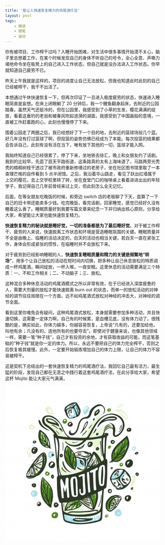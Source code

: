 ```yaml
---
title: '能让人快速恢复精力的鸡尾酒疗法'
layout: post
tags:
    - 精进
    - 随笔
    - 运动
---
```



你有被项目、工作榨干过吗？入睡开始困难，对生活中很多事情开始漠不关心，脑子里总想着工作，在某个时候发现自己的身体不听自己的号令，全心全意、声嘶力竭地命令坐在板凳上的自己进入工作状态，但自己就是没办法进入工作状态。你早就知道自己疲劳不已。

昨天上午我就是这样的，项目的进度让自己无法放松，但我也知道此时此刻的自己已经被榨干，我干不出活了。

本想通过午休快速恢复一下，但再次印证了一旦进入极度疲劳的状态，快速进入睡眠简直是妄想。在床上闭眼躺了 20 分钟后，我一个鲤鱼翻身起床，去附近的公园踏春。虽然天气还挺冷的，但在公园里，我感受到了小草的生发，樱花满满的绽放，看着这垂钓的老翁和被春风吹起涟漪的湖面，我感受到了中国画般的意境，一直被工作赶着跑的心，此刻也慢慢停了下来。

围着公园走了两圈之后，我已经想好了下一个目的地，去附近的篮球场投几个蓝。好几年没有打过篮球了啊，但投篮的姿势仿佛已经成为了本能。每次投篮的结果都会告诉自己，此刻有没有活在当下，唯有放下其他的一切，篮球才能入网。

我始终知道自己已经很累了，停了下来，坐地铁去徐汇，晚上和女朋友约了话剧。我到的比较早，先逛了逛天平路街道，这条路真的太有上海味道了，马路两旁光秃秃的梧桐树枝干透过了被市政府重新修缮过的老房子，坐在社区图书馆里取了一本查理芒格的自传看到 5 点半闭馆。之后，我沿着华山路走，看见了跃出红墙属于上交的樱花，去上交学校里转了转，坐在食堂门口的咖啡桌上看着进进出出的年轻学子，我记得自己几年前曾经来过上交，但此刻怎么全无记忆。

后面，在等女朋友吃晚饭的时候，和旁边 switch 店的老板聊了下天，盘算了一下自己的旧卡带还能卖多少钱。吃完晚饭，看完话剧，回家睡觉，感觉已经好久没有睡着这么香了。睡眠质量好到我要写篇文章来纪念一下并归纳出核心原则，分享给大家，希望能让大家也能快速恢复精力。

**快速恢复精力的秘诀就是睡好觉，一切的准备都是为了最后睡好觉**。对于被工作榨干、疲劳的人来说，快速脱离工作状态和环境是营造睡眠氛围的关键。睡眠质量并不全是由晚上、临睡的活动决定的，白天的活动也相当关键，若白天一直在紧张工作，身体会形成紧张的惯性，在临睡时并不会放松下来。

对于疲劳到已经影响睡眠的人，**快速恢复睡眠质量和精力的关键是频繁地“转场”**，用多个让自己放松的活动在短时间内切换，把多种让自己休息放松的特质调成一杯鸡尾酒，瞬间绽放，一杯入喉，一夜安眠。这里休息的活动需要满足三个特质：一、不和工作相关；二、不动脑子；三、放松。

这种混合多种休息活动的鸡尾酒模式之所以非常有效，在于已经进入深度疲惫的人，需要大剂量的放松才能快速脱离 burn out 的状态，而单一的放松活动的对神经的调节往往局限在一个方面，远不如鸡尾酒式放松对神经的冲击大，对神经的调节全面。

看到这里你难免会有疑问，这种鸡尾酒式放松，本身就需要参加多种活动，并且快速切换，这需要一定体力啊，自己有的时候累，是血槽见底，没有体力动了。很残酷的是，确实如此，你体力越多，你越容易恢复，上帝说“凡有的，还要加给他，叫他有余；凡没有的，连他所有的也要夺去”。即使对于健康来说，也像其他领域一样，需要一笔“种子钱”，自己才有投资的余地，才有获取收益的可能，而这笔基础的“种子钱”就是你一定的体力。所以，永远不要把自己的体力完全榨干，否则之后恢复极其缓慢。此外，一定要开始锻炼增加自己的体力上限，让自己的体力不容易被榨干。

这是契机下总结出的一套快速恢复精力的鸡尾酒疗法，我回忆自己最有活力，最生猛的阶段，发现自己都在无意之中践行着这套鸡尾酒疗法，在此分享给大家，希望这杯 Mojito 能让大家元气满满，

![](/media/files/2025/03/16/Mojito.jpg)
